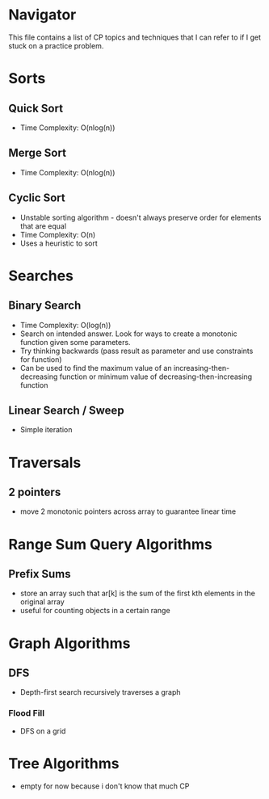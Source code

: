 # Navigator
This file contains a list of CP topics and techniques that I can refer to if I get stuck on a practice problem.

# Sorts
## Quick Sort
  - Time Complexity: O(nlog(n))
## Merge Sort
  - Time Complexity: O(nlog(n))
## Cyclic Sort
  - Unstable sorting algorithm - doesn't always preserve order for elements that are equal
  - Time Complexity: O(n)
  - Uses a heuristic to sort

# Searches
## Binary Search
  - Time Complexity: O(log(n))
  - Search on intended answer. Look for ways to create a monotonic function given some parameters.
  - Try thinking backwards (pass result as parameter and use constraints for function)
  - Can be used to find the maximum value of an increasing-then-decreasing function or minimum value of decreasing-then-increasing function
## Linear Search / Sweep
  - Simple iteration

# Traversals
## 2 pointers
  - move 2 monotonic pointers across array to guarantee linear time

# Range Sum Query Algorithms
## Prefix Sums
  - store an array such that ar[k] is the sum of the first kth elements in the original array
  - useful for counting objects in a certain range

# Graph Algorithms
## DFS
  - Depth-first search recursively traverses a graph
### Flood Fill
  - DFS on a grid

# Tree Algorithms
  - empty for now because i don't know that much CP
